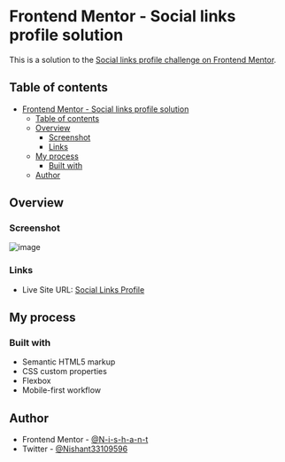 # Frontend Mentor - Social links profile solution

This is a solution to the [Social links profile challenge on Frontend Mentor](https://www.frontendmentor.io/challenges/social-links-profile-UG32l9m6dQ).

## Table of contents

- [Frontend Mentor - Social links profile solution](#frontend-mentor---social-links-profile-solution)
  - [Table of contents](#table-of-contents)
  - [Overview](#overview)
    - [Screenshot](#screenshot)
    - [Links](#links)
  - [My process](#my-process)
    - [Built with](#built-with)
  - [Author](#author)

## Overview

### Screenshot

![image](https://github.com/N-i-s-h-a-n-t/css-challenge/assets/88312394/5a8823cf-c8b3-4486-a66f-9760e26beaa6)

### Links

- Live Site URL: [Social Links Profile](https://social-links-profile-sooty.vercel.app/)

## My process

### Built with

- Semantic HTML5 markup
- CSS custom properties
- Flexbox
- Mobile-first workflow

## Author

- Frontend Mentor - [@N-i-s-h-a-n-t](https://www.frontendmentor.io/profile/N-i-s-h-a-n-t)
- Twitter - [@Nishant33109596](https://www.twitter.com/@Nishant33109596)


